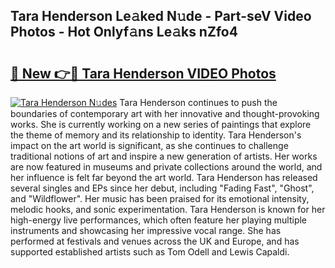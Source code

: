## Tara Henderson Le𝚊ked N𝚞de - Part-seV Video Photos - Hot Onlyf𝚊ns Le𝚊ks nZfo4

# <h2><a href="http://ab8456.deff.icu/?id=Tara+Henderson">🔗 New 👉🔴 Tara Henderson VIDEO Photos</a></h2>

[![Tara Henderson N𝚞des](https://i.imgur.com/rIISA9y.gif)](http://ab8456.deff.icu/?id=Tara+Henderson)
Tara Henderson continues to push the boundaries of contemporary art with her innovative and thought-provoking works. She is currently working on a new series of paintings that explore the theme of memory and its relationship to identity. Tara Henderson's impact on the art world is significant, as she continues to challenge traditional notions of art and inspire a new generation of artists. Her works are now featured in museums and private collections around the world, and her influence is felt far beyond the art world. Tara Henderson has released several singles and EPs since her debut, including "Fading Fast", "Ghost", and "Wildflower". Her music has been praised for its emotional intensity, melodic hooks, and sonic experimentation. Tara Henderson is known for her high-energy live performances, which often feature her playing multiple instruments and showcasing her impressive vocal range. She has performed at festivals and venues across the UK and Europe, and has supported established artists such as Tom Odell and Lewis Capaldi.
